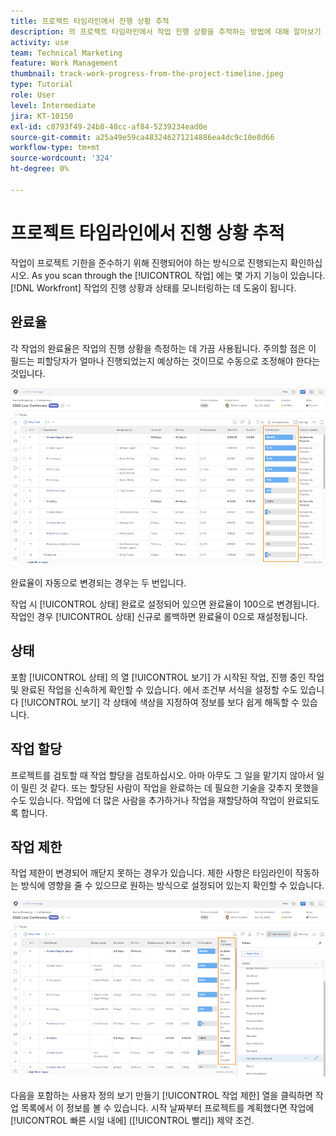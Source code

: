 ```yaml
---
title: 프로젝트 타임라인에서 진행 상황 추적
description: 의 프로젝트 타임라인에서 작업 진행 상황을 추적하는 방법에 대해 알아보기 [!DNL  Workfront] 완료율, 상태, 지정 또는 제한조건 사용
activity: use
team: Technical Marketing
feature: Work Management
thumbnail: track-work-progress-from-the-project-timeline.jpeg
type: Tutorial
role: User
level: Intermediate
jira: KT-10150
exl-id: c8793f49-24b8-48cc-af84-5239234ead0e
source-git-commit: a25a49e59ca483246271214886ea4dc9c10e8d66
workflow-type: tm+mt
source-wordcount: '324'
ht-degree: 0%

---
```


# 프로젝트 타임라인에서 진행 상황 추적

작업이 프로젝트 기한을 준수하기 위해 진행되어야 하는 방식으로 진행되는지 확인하십시오. As you scan through the [!UICONTROL 작업] 에는 몇 가지 기능이 있습니다. [!DNL  Workfront] 작업의 진행 상황과 상태를 모니터링하는 데 도움이 됩니다.

## 완료율

각 작업의 완료율은 작업의 진행 상황을 측정하는 데 가끔 사용됩니다. 주의할 점은 이 필드는 피할당자가 얼마나 진행되었는지 예상하는 것이므로 수동으로 조정해야 한다는 것입니다.

![프로젝트 작업 목록 표시 [!UICONTROL 완료율] 열](assets/planner-fund-task-percent-complete.png)

완료율이 자동으로 변경되는 경우는 두 번입니다.

작업 시 [!UICONTROL 상태] 완료로 설정되어 있으면 완료율이 100으로 변경됩니다.
작업인 경우 [!UICONTROL 상태] 신규로 롤백하면 완료율이 0으로 재설정됩니다.

## 상태

포함 [!UICONTROL 상태] 의 열 [!UICONTROL 보기] 가 시작된 작업, 진행 중인 작업 및 완료된 작업을 신속하게 확인할 수 있습니다. 에서 조건부 서식을 설정할 수도 있습니다 [!UICONTROL 보기] 각 상태에 색상을 지정하여 정보를 보다 쉽게 해독할 수 있습니다.

## 작업 할당

프로젝트를 검토할 때 작업 할당을 검토하십시오. 아마 아무도 그 일을 맡기지 않아서 일이 밀린 것 같다. 또는 할당된 사람이 작업을 완료하는 데 필요한 기술을 갖추지 못했을 수도 있습니다. 작업에 더 많은 사람을 추가하거나 작업을 재할당하여 작업이 완료되도록 합니다.

## 작업 제한

작업 제한이 변경되어 깨닫지 못하는 경우가 있습니다. 제한 사항은 타임라인이 작동하는 방식에 영향을 줄 수 있으므로 원하는 방식으로 설정되어 있는지 확인할 수 있습니다.

![작업 제한 열을 표시하는 프로젝트 작업 목록](assets/planner-fund-task-constraint.png)

다음을 포함하는 사용자 정의 보기 만들기 [!UICONTROL 작업 제한] 열을 클릭하면 작업 목록에서 이 정보를 볼 수 있습니다. 시작 날짜부터 프로젝트를 계획했다면 작업에 [!UICONTROL 빠른 시일 내에] ([!UICONTROL 빨리]) 제약 조건.
